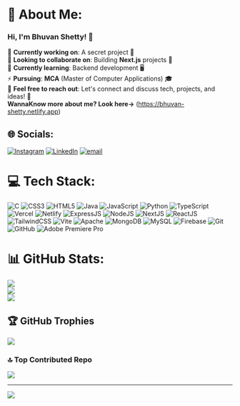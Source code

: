 # 💫 About Me:

### Hi, I'm **Bhuvan Shetty**! 👋

🔭 **Currently working on**: A secret project 🤫<br>
👯 **Looking to collaborate on**: Building **Next.js** projects 🚀<br>
🌱 **Currently learning**: Backend development 🖥️<br>
⚡ **Pursuing**: **MCA** (Master of Computer Applications) 🎓<br>
💬 **Feel free to reach out**: Let's connect and discuss tech, projects, and ideas! 💬 <br>
    **WannaKnow more about me? Look here->** (https://bhuvan-shetty.netlify.app)


## 🌐 Socials:
[![Instagram](https://img.shields.io/badge/Instagram-%23E4405F.svg?logo=Instagram&logoColor=white)](https://instagram.com/https://www.instagram.com/_.bhuvanshetty._/) [![LinkedIn](https://img.shields.io/badge/LinkedIn-%230077B5.svg?logo=linkedin&logoColor=white)](https://linkedin.com/in/https://www.linkedin.com/in/bhuvan-shetty/) [![email](https://img.shields.io/badge/Email-D14836?logo=gmail&logoColor=white)](mailto:bhuvanshetty2018@gmail) 

# 💻 Tech Stack:
![C](https://img.shields.io/badge/c-%2300599C.svg?style=for-the-badge&logo=c&logoColor=white) ![CSS3](https://img.shields.io/badge/css3-%231572B6.svg?style=for-the-badge&logo=css3&logoColor=white) ![HTML5](https://img.shields.io/badge/html5-%23E34F26.svg?style=for-the-badge&logo=html5&logoColor=white) ![Java](https://img.shields.io/badge/java-%23ED8B00.svg?style=for-the-badge&logo=openjdk&logoColor=white) ![JavaScript](https://img.shields.io/badge/javascript-%23323330.svg?style=for-the-badge&logo=javascript&logoColor=%23F7DF1E) ![Python](https://img.shields.io/badge/python-3670A0?style=for-the-badge&logo=python&logoColor=ffdd54) ![TypeScript](https://img.shields.io/badge/typescript-%23007ACC.svg?style=for-the-badge&logo=typescript&logoColor=white) ![Vercel](https://img.shields.io/badge/vercel-%23000000.svg?style=for-the-badge&logo=vercel&logoColor=white) ![Netlify](https://img.shields.io/badge/netlify-%23000000.svg?style=for-the-badge&logo=netlify&logoColor=#00C7B7) ![ExpressJS](https://img.shields.io/badge/express.js-%23404d59.svg?style=for-the-badge&logo=express&logoColor=%2361DAFB) ![NodeJS](https://img.shields.io/badge/node.js-6DA55F?style=for-the-badge&logo=node.js&logoColor=white) ![NextJS](https://img.shields.io/badge/Next-black?style=for-the-badge&logo=next.js&logoColor=white) ![ReactJS](https://img.shields.io/badge/react-%2320232a.svg?style=for-the-badge&logo=react&logoColor=%2361DAFB) ![TailwindCSS](https://img.shields.io/badge/tailwindcss-%2338B2AC.svg?style=for-the-badge&logo=tailwind-css&logoColor=white) ![Vite](https://img.shields.io/badge/vite-%23646CFF.svg?style=for-the-badge&logo=vite&logoColor=white) ![Apache](https://img.shields.io/badge/apache-%23D42029.svg?style=for-the-badge&logo=apache&logoColor=white) ![MongoDB](https://img.shields.io/badge/MongoDB-%234ea94b.svg?style=for-the-badge&logo=mongodb&logoColor=white) ![MySQL](https://img.shields.io/badge/mysql-4479A1.svg?style=for-the-badge&logo=mysql&logoColor=white) ![Firebase](https://img.shields.io/badge/firebase-%23FFCA28.svg?style=for-the-badge&logo=firebase&logoColor=white) ![Git](https://img.shields.io/badge/git-%23F05033.svg?style=for-the-badge&logo=git&logoColor=white) ![GitHub](https://img.shields.io/badge/github-%23121011.svg?style=for-the-badge&logo=github&logoColor=white) ![Adobe Premiere Pro](https://img.shields.io/badge/Adobe%20Premiere%20Pro-9999FF.svg?style=for-the-badge&logo=Adobe%20Premiere%20Pro&logoColor=white)

# 📊 GitHub Stats:
![](https://github-readme-stats.vercel.app/api?username=bhuvan2018&theme=dark&hide_border=false&include_all_commits=true&count_private=true)<br/>
![](https://github-readme-streak-stats.herokuapp.com/?user=bhuvan2018&theme=dark&hide_border=false)<br/>
![](https://github-readme-stats.vercel.app/api/top-langs/?username=bhuvan2018&theme=dark&hide_border=false&include_all_commits=true&count_private=true&layout=compact)

## 🏆 GitHub Trophies
![](https://github-profile-trophy.vercel.app/?username=bhuvan2018&theme=radical&no-frame=false&no-bg=true&margin-w=4)

### 🔝 Top Contributed Repo
![](https://github-contributor-stats.vercel.app/api?username=bhuvan2018&limit=5&theme=dark&combine_all_yearly_contributions=true)

---
[![](https://visitcount.itsvg.in/api?id=bhuvan2018&icon=0&color=0)](https://visitcount.itsvg.in)
